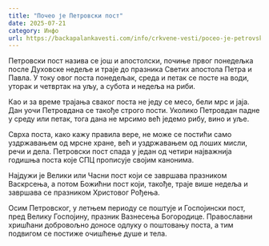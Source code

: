 ```yaml
---
title: "Почео је Петровски пост"
date: 2025-07-21
category: Инфо
url: https://backapalankavesti.com/info/crkvene-vesti/poceo-je-petrovski-post/
---
```


Петровски пост назива се још и апостолски, почиње првог понедељка после Духовске недеље и траје до празника Светих апостола Петра и Павла. У току овог поста понедељак, среда и петак се посте на води, уторак и четвртак на уљу, а субота и недеља на риби.

Као и за време трајања сваког поста не једу се месо, бели мрс и јаја. Дан уочи Петровдана се такође строго пости. Уколико Петровдан падне у среду или петак, тога дана не мрсимо већ једемо рибу, вино и уље.

Сврха поста, како кажу правила вере, не може се постићи само уздржавањем од мрсне хране, већ и уздржавањем од лоших мисли, речи и дела. Петровски пост спада у један од четири најважнија годишња поста које СПЦ прописује својим канонима.

Најдужи је Велики или Часни пост који се завршава празником Васкрсења, а потом Божићни пост који, такође, траје више недеља и завршава се празником Христовог Рођења.

Осим Петровског, у летњем периоду се поштује и Госпојински пост, пред Велику Госпојину, празник Вазнесења Богородице. Православни хришћани добровољно доносе одлуку о поштовању поста, а тим подвигом се постиже очишћење душе и тела.
